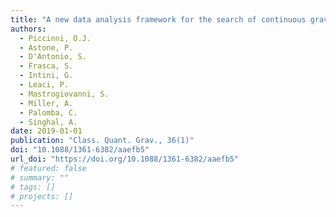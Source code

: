 ```yaml
---
title: "A new data analysis framework for the search of continuous gravitational wave signals"
authors:
  - Piccinni, O.J.
  - Astone, P.
  - D'Antonio, S.
  - Frasca, S.
  - Intini, G.
  - Leaci, P.
  - Mastrogiovanni, S.
  - Miller, A.
  - Palomba, C.
  - Singhal, A.
date: 2019-01-01
publication: "Class. Quant. Grav., 36(1)"
doi: "10.1088/1361-6382/aaefb5"
url_doi: "https://doi.org/10.1088/1361-6382/aaefb5"
# featured: false
# summary: ""
# tags: []
# projects: []
---
```

